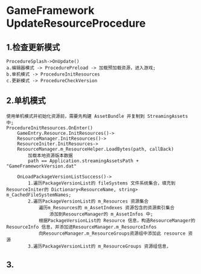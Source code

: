 # GameFramework UpdateResourceProcedure

## 1.检查更新模式
	ProcedureSplash->OnUpdate()
	a.编辑器模式 -> ProcedurePreload -> 加载预加载资源，进入游戏;
	b.单机模式 -> ProcedureInitResources
	c.更新模式 -> ProcedureCheckVersion
	
## 2.单机模式
	使用单机模式并初始化资源前，需要先构建 AssetBundle 并复制到 StreamingAssets 中;
	ProcedureInitResources.OnEnter()  
		GameEntry.Resource.InitResources()->  
		ResourceManager.InitResources()->  
		ResourceIniter.InitResources->  
		ResourceManager.m_ResourceHelper.LoadBytes(path, callBack)  
			加载本地资源版本数据 
			path == Application.streamingAssetsPath + "GameFrameworkVersion.dat"
		
		OnLoadPackageVersionListSuccess()->
			1.遍历PackageVersionList的 fileSystems 文件系统集合，填充到ResourceIniter的 Dictionary<ResourceName, string> m_CachedFileSystemNames;
			2.遍历PackageVersionList的 m_Resources 资源集合
				遍历m_Resources的 m_AssetIndexes 资源包含的资源索引集合
					添加到ResourceManager的 m_AssetInfos 中;
				根据PackageVersionList的 Resource 信息，构造ResourceManager的 ResourceInfo 信息，并添加进ResourceManager.m_ResourceInfos
				向ResourceManager.m_ResourceGroups资源组中添加此 resource 资源
			3.遍历PackageVersionList的 m_ResourceGroups 资源组信息，
		
## 3.















